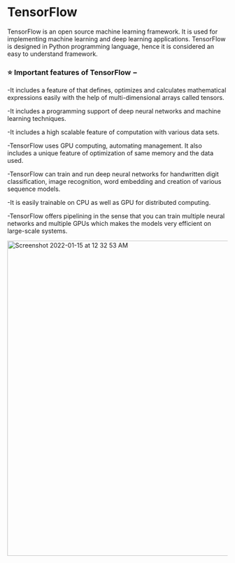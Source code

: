# TensorFlow

TensorFlow is an open source machine learning framework. 
It is used for implementing machine learning and deep learning applications.
TensorFlow is designed in Python programming language, hence it is considered an easy to understand framework.



### :star: Important features of TensorFlow −


-It includes a feature of that defines, optimizes and calculates mathematical expressions easily with the help of multi-dimensional arrays called tensors.

-It includes a programming support of deep neural networks and machine learning techniques.

-It includes a high scalable feature of computation with various data sets.

-TensorFlow uses GPU computing, automating management. It also includes a unique feature of optimization of same memory and the data used.

-TensorFlow can train and run deep neural networks for handwritten digit classification, image recognition, word embedding and creation of various sequence models.

-It is easily trainable on CPU as well as GPU for distributed computing.

-TensorFlow offers pipelining in the sense that you can train multiple neural networks and multiple GPUs which makes the models very efficient on large-scale systems.

<img width="721" alt="Screenshot 2022-01-15 at 12 32 53 AM" src="https://user-images.githubusercontent.com/89007620/149570850-78a370bd-1d37-4993-a45b-80695a5d7bc7.png">
